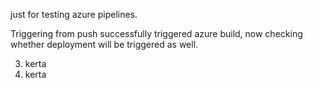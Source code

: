 just for testing azure pipelines. 

Triggering from push successfully triggered azure build, now checking whether deployment will be triggered as well.

3. kerta
4. kerta